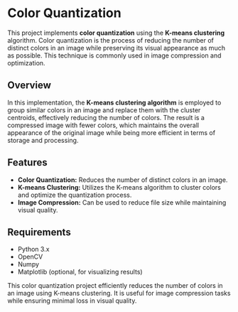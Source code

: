 # Color Quantization

This project implements **color quantization** using the **K-means clustering** algorithm. Color quantization is the process of reducing the number of distinct colors in an image while preserving its visual appearance as much as possible. This technique is commonly used in image compression and optimization.

## Overview

In this implementation, the **K-means clustering algorithm** is employed to group similar colors in an image and replace them with the cluster centroids, effectively reducing the number of colors. The result is a compressed image with fewer colors, which maintains the overall appearance of the original image while being more efficient in terms of storage and processing.

## Features

- **Color Quantization:** Reduces the number of distinct colors in an image.
- **K-means Clustering:** Utilizes the K-means algorithm to cluster colors and optimize the quantization process.
- **Image Compression:** Can be used to reduce file size while maintaining visual quality.

## Requirements

- Python 3.x
- OpenCV
- Numpy
- Matplotlib (optional, for visualizing results)


This color quantization project efficiently reduces the number of colors in an image using K-means clustering. It is useful for image compression tasks while ensuring minimal loss in visual quality.